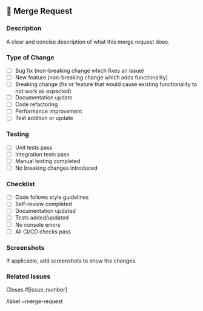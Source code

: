 ## 📝 Merge Request

### Description
A clear and concise description of what this merge request does.

### Type of Change
- [ ] Bug fix (non-breaking change which fixes an issue)
- [ ] New feature (non-breaking change which adds functionality)
- [ ] Breaking change (fix or feature that would cause existing functionality to not work as expected)
- [ ] Documentation update
- [ ] Code refactoring
- [ ] Performance improvement
- [ ] Test addition or update

### Testing
- [ ] Unit tests pass
- [ ] Integration tests pass
- [ ] Manual testing completed
- [ ] No breaking changes introduced

### Checklist
- [ ] Code follows style guidelines
- [ ] Self-review completed
- [ ] Documentation updated
- [ ] Tests added/updated
- [ ] No console errors
- [ ] All CI/CD checks pass

### Screenshots
If applicable, add screenshots to show the changes.

### Related Issues
Closes #[issue_number]

/label ~merge-request
